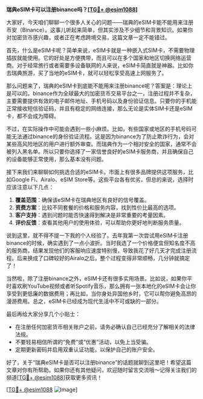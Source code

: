 **瑞典eSIM卡可以注册binance吗？[[TG💪+ @esim1088](https://t.me/s/esim1088)]**

大家好，今天咱们聊聊一个很多人关心的问题——瑞典的eSIM卡能不能用来注册币安（Binance）。这事儿听起来简单，但其实涉及不少细节和背景知识。如果你对加密货币感兴趣，或者正在考虑跨境交易，这篇文章一定不能错过。

首先，什么是eSIM卡呢？简单来说，eSIM卡就是一种嵌入式SIM卡，不需要物理插拔就能使用。它的好处是方便携带，而且可以在多个国家和地区切换网络运营商。对于经常旅行或者需要多设备联网的人来说，eSIM卡简直就是神器。比如你去瑞典旅游，买了当地的eSIM卡，就可以轻松享受高速上网服务了。

那么问题来了，瑞典的eSIM卡到底能不能用来注册binance呢？答案是：理论上是可以的。binance作为全球最大的加密货币交易平台之一，注册过程并不复杂，主要需要提供有效的电子邮件地址、手机号码以及身份验证信息。只要你的手机能正常接收短信验证码，并且有稳定的网络连接，那么无论是实体SIM卡还是eSIM卡，都不会成为障碍。

不过，在实际操作中可能会遇到一些小麻烦。比如，有些国家或地区的手机号码可能无法通过binance的身份验证流程。这是因为binance为了防止欺诈行为，会对某些高风险地区的用户进行额外审查。而瑞典作为一个相对安全的国家，通常不会被列入黑名单。所以只要你选择了一家信誉良好的eSIM卡服务商，并且确保自己的设备能够正常使用，那么基本没有问题。

接下来我们来聊聊如何挑选合适的eSIM卡。市面上有很多品牌提供这项服务，比如Google Fi、Airalo、eSIM Store等。这些平台各有优劣，但总的来说，选择时应该注意以下几点：

1. **覆盖范围**：确保该eSIM卡在瑞典地区有良好的信号覆盖。
2. **资费方案**：比较不同套餐的价格和服务内容，找到性价比最高的选项。
3. **客户支持**：遇到问题时能否快速得到解决是非常重要的考量因素。
4. **评价反馈**：查看其他用户的使用体验，可以帮助你更好地判断服务质量。

说到这里，就不得不提一下我的个人经验了。去年我第一次尝试用eSIM卡注册binance的时候，确实遇到了一点小波折。当时我选了一个价格便宜但知名度不高的服务商，结果发现他们的客服响应速度特别慢，导致我花了好几天才完成注册流程。后来换成了口碑较好的Airalo之后，整个过程变得非常顺畅，几分钟就搞定了！

当然啦，除了注册binance之外，eSIM卡还有很多实用场景。比如说，如果你平时喜欢刷YouTube视频或者听Spotify音乐，那么拥有一张本地化的eSIM卡会让你享受到更低廉的数据费用；再比如，当你身处异国他乡时，它可以帮你避免高昂的漫游费用。总之，eSIM卡已经成为现代生活中不可或缺的一部分。

最后再给大家分享几个小贴士：
- 在注册任何加密货币相关账户之前，请务必确认自己已经充分了解相关的法律法规。
- 不要轻易相信所谓的“免费”或“优惠”活动，以免上当受骗。
- 定期更新密码并启用双重认证功能，以保护自己的账户安全。

好了，关于“瑞典eSIM卡是否可以注册binance”的话题就聊到这里吧！希望这篇文章对你有所帮助。如果你还有其他疑问，欢迎随时留言交流哦～记得关注我们的频道[[TG💪+ @esim1088](https://t.me/s/esim1088)]获取更多资讯！

[[TG💪+ @esim1088](https://t.me/s/esim1088) ![Image](https://i.postimg.cc/4NQfJmqS/Snipaste-2025-05-13-00-14-12.png)]